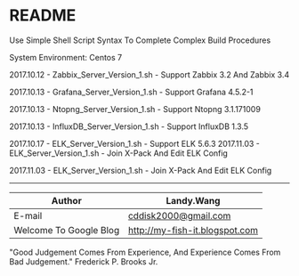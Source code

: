 README
===========================
Use Simple Shell Script Syntax To Complete Complex Build Procedures

System Environment: Centos 7

2017.10.12 - Zabbix_Server_Version_1.sh - Support Zabbix 3.2 And Zabbix 3.4

2017.10.13 - Grafana_Server_Version_1.sh - Support Grafana 4.5.2-1

2017.10.13 - Ntopng_Server_Version_1.sh - Support Ntopng 3.1.171009

2017.10.13 - InfluxDB_Server_Version_1.sh - Support InfluxDB 1.3.5

2017.10.17 - ELK_Server_Version_1.sh - Support ELK 5.6.3
2017.11.03 - ELK_Server_Version_1.sh - Join X-Pack And Edit ELK Config  

2017.11.03 - ELK_Server_Version_1.sh - Join X-Pack And Edit ELK Config

*********
	
|Author|Landy.Wang|
|---|---
|E-mail|cddisk2000@gmail.com
|Welcome To Google Blog|http://my-fish-it.blogspot.com

"Good Judgement Comes From Experience, And Experience Comes From Bad Judgement."
Frederick P. Brooks Jr.
